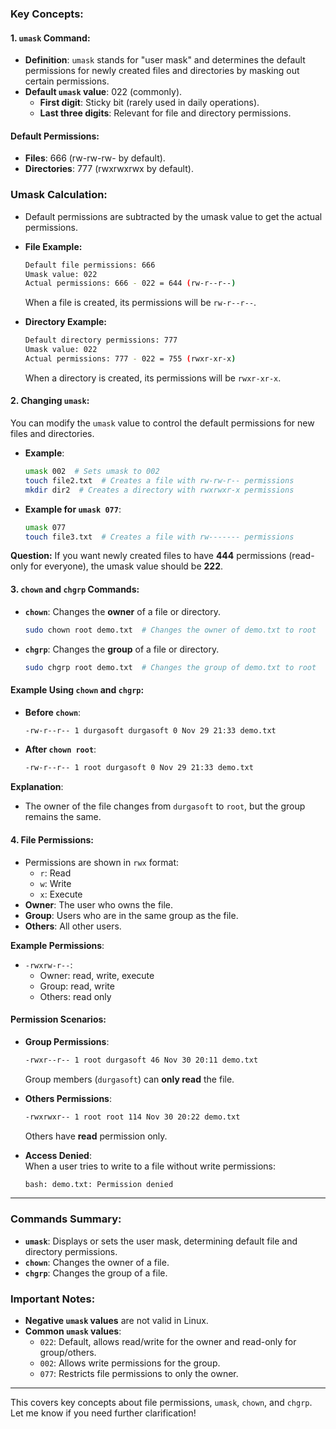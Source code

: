 ### **Key Concepts:**

#### 1. **`umask` Command**:
   - **Definition**: `umask` stands for "user mask" and determines the default permissions for newly created files and directories by masking out certain permissions.
   - **Default `umask` value**: 022 (commonly).
     - **First digit**: Sticky bit (rarely used in daily operations).
     - **Last three digits**: Relevant for file and directory permissions.
   
#### **Default Permissions**:
- **Files**: 666 (rw-rw-rw- by default).
- **Directories**: 777 (rwxrwxrwx by default).

### **Umask Calculation**:
   - Default permissions are subtracted by the umask value to get the actual permissions.
   
   - **File Example:**
     ```bash
     Default file permissions: 666
     Umask value: 022
     Actual permissions: 666 - 022 = 644 (rw-r--r--)
     ```
     When a file is created, its permissions will be `rw-r--r--`.

   - **Directory Example:**
     ```bash
     Default directory permissions: 777
     Umask value: 022
     Actual permissions: 777 - 022 = 755 (rwxr-xr-x)
     ```
     When a directory is created, its permissions will be `rwxr-xr-x`.

#### 2. **Changing `umask`**:
   You can modify the `umask` value to control the default permissions for new files and directories.
   - **Example**:
     ```bash
     umask 002  # Sets umask to 002
     touch file2.txt  # Creates a file with rw-rw-r-- permissions
     mkdir dir2  # Creates a directory with rwxrwxr-x permissions
     ```
   - **Example for `umask 077`**:
     ```bash
     umask 077
     touch file3.txt  # Creates a file with rw------- permissions
     ```

   **Question:** If you want newly created files to have **444** permissions (read-only for everyone), the umask value should be **222**.

#### 3. **`chown` and `chgrp` Commands**:
   - **`chown`**: Changes the **owner** of a file or directory.
     ```bash
     sudo chown root demo.txt  # Changes the owner of demo.txt to root
     ```
   - **`chgrp`**: Changes the **group** of a file or directory.
     ```bash
     sudo chgrp root demo.txt  # Changes the group of demo.txt to root
     ```

#### **Example Using `chown` and `chgrp`**:
   - **Before `chown`**:
     ```bash
     -rw-r--r-- 1 durgasoft durgasoft 0 Nov 29 21:33 demo.txt
     ```
   - **After `chown root`**:
     ```bash
     -rw-r--r-- 1 root durgasoft 0 Nov 29 21:33 demo.txt
     ```

   **Explanation**:
   - The owner of the file changes from `durgasoft` to `root`, but the group remains the same.

#### 4. **File Permissions**:
   - Permissions are shown in `rwx` format:
     - `r`: Read
     - `w`: Write
     - `x`: Execute
   - **Owner**: The user who owns the file.
   - **Group**: Users who are in the same group as the file.
   - **Others**: All other users.

   **Example Permissions**:
   - `-rwxrw-r--`:
     - Owner: read, write, execute
     - Group: read, write
     - Others: read only

#### **Permission Scenarios**:
   - **Group Permissions**:
     ```bash
     -rwxr--r-- 1 root durgasoft 46 Nov 30 20:11 demo.txt
     ```
     Group members (`durgasoft`) can **only read** the file.

   - **Others Permissions**:
     ```bash
     -rwxrwxr-- 1 root root 114 Nov 30 20:22 demo.txt
     ```
     Others have **read** permission only.

   - **Access Denied**:  
     When a user tries to write to a file without write permissions:
     ```bash
     bash: demo.txt: Permission denied
     ```

---

### **Commands Summary:**

- **`umask`**: Displays or sets the user mask, determining default file and directory permissions.
- **`chown`**: Changes the owner of a file.
- **`chgrp`**: Changes the group of a file.
  
### **Important Notes:**
- **Negative `umask` values** are not valid in Linux.
- **Common `umask` values**:
  - `022`: Default, allows read/write for the owner and read-only for group/others.
  - `002`: Allows write permissions for the group.
  - `077`: Restricts file permissions to only the owner.

---

This covers key concepts about file permissions, `umask`, `chown`, and `chgrp`. Let me know if you need further clarification!